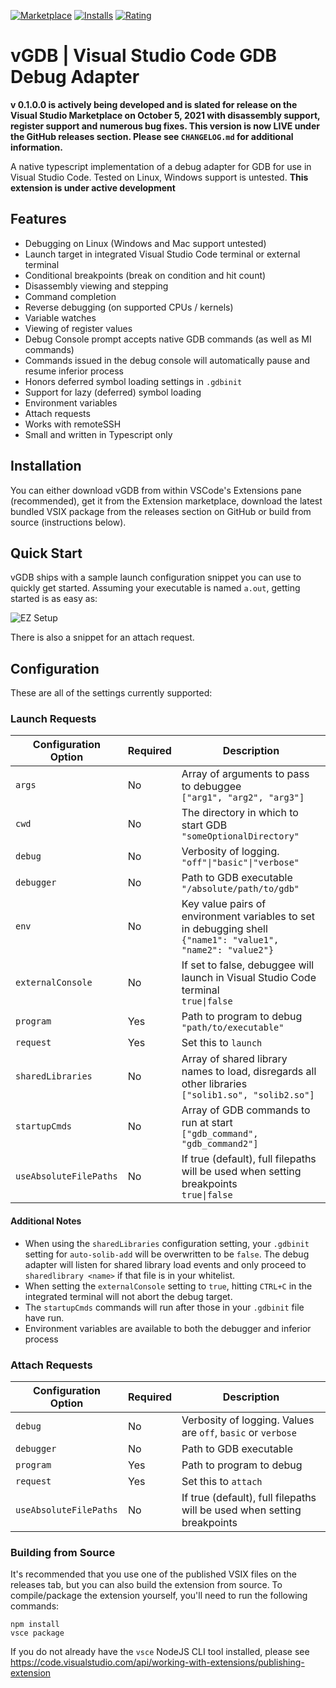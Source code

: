 [![Marketplace](https://vsmarketplacebadge.apphb.com/version-short/penagos.vgdb.svg)](https://marketplace.visualstudio.com/items?itemName=penagos.vgdb)
[![Installs](https://vsmarketplacebadge.apphb.com/installs-short/penagos.vgdb.svg)](https://marketplace.visualstudio.com/items?itemName=penagos.vgdb)
[![Rating](https://vsmarketplacebadge.apphb.com/rating-short/penagos.vgdb.svg)](https://marketplace.visualstudio.com/items?itemName=penagos.vgdb&ssr=false#review-details)
# vGDB | Visual Studio Code GDB Debug Adapter

**v 0.1.0.0 is actively being developed and is slated for release on the Visual Studio Marketplace on October 5, 2021 with disassembly support, register support and numerous bug fixes. This version is now LIVE under the GitHub releases section. Please see `CHANGELOG.md` for additional information.**

A native typescript implementation of a debug adapter for GDB for use in Visual Studio Code. Tested on Linux, Windows support is untested. **This extension is under active development**

## Features

- Debugging on Linux (Windows and Mac support untested)
- Launch target in integrated Visual Studio Code terminal or external terminal
- Conditional breakpoints (break on condition and hit count)
- Disassembly viewing and stepping
- Command completion
- Reverse debugging (on supported CPUs / kernels)
- Variable watches
- Viewing of register values
- Debug Console prompt accepts native GDB commands (as well as MI commands)
- Commands issued in the debug console will automatically pause and resume inferior process
- Honors deferred symbol loading settings in `.gdbinit`
- Support for lazy (deferred) symbol loading
- Environment variables
- Attach requests
- Works with remoteSSH
- Small and written in Typescript only

## Installation

You can either download vGDB from within VSCode's Extensions pane (recommended), get it from the Extension marketplace, download the latest bundled VSIX package from the releases section on GitHub or build from source (instructions below).
## Quick Start

vGDB ships with a sample launch configuration snippet you can use to quickly get started. Assuming your executable is named `a.out`, getting started is as easy as:

![EZ Setup](resources/ezsetup.gif)

There is also a snippet for an attach request.

## Configuration

These are all of the settings currently supported:

### Launch Requests

| Configuration Option  | Required | Description                                                              |
| --------------------- |----------|--------------------------------------------------------------------------|
| `args`                | No       | Array of arguments to pass to debuggee<br>```["arg1", "arg2", "arg3"]``` |
| `cwd`                 | No       | The directory in which to start GDB<br>```"someOptionalDirectory"```     |
| `debug`               | No       | Verbosity of logging.<br>```"off"\|"basic"\|"verbose"```                 |
| `debugger`            | No       | Path to GDB executable<br>```"/absolute/path/to/gdb"```                  |
| `env`                 | No       | Key value pairs of environment variables to set in debugging shell<br>```{"name1": "value1", "name2": "value2"}``` |
| `externalConsole`     | No       | If set to false, debuggee will launch in Visual Studio Code terminal<br>```true\|false``` |
| `program`             | Yes      | Path to program to debug<br>```"path/to/executable"```                   |
| `request`             | Yes      | Set this to `launch`                                                     |
| `sharedLibraries`     | No       | Array of shared library names to load, disregards all other libraries<br>```["solib1.so", "solib2.so"]``` |
| `startupCmds`         | No       | Array of GDB commands to run at start<br>```["gdb_command", "gdb_command2"]``` |
| `useAbsoluteFilePaths`| No       | If true (default), full filepaths will be used when setting breakpoints<br>```true\|false``` |


#### Additional Notes
- When using the `sharedLibraries` configuration setting, your `.gdbinit` setting for `auto-solib-add` will be overwritten to be `false`. The debug adapter will listen for shared library load events and only proceed to `sharedlibrary <name>` if that file is in your whitelist.
- When setting the `externalConsole` setting to `true`, hitting `CTRL+C` in the integrated terminal will not abort the debug target.
- The `startupCmds` commands will run after those in your `.gdbinit` file have run.
- Environment variables are available to both the debugger and inferior process

### Attach Requests

| Configuration Option  | Required | Description                                                              |
| --------------------- |----------|--------------------------------------------------------------------------|
| `debug`               | No       | Verbosity of logging. Values are `off`, `basic` or `verbose`             |
| `debugger`            | No       | Path to GDB executable                                                   |
| `program`             | Yes      | Path to program to debug                                                 |
| `request`             | Yes      | Set this to `attach`                                                     |
| `useAbsoluteFilePaths`| No       | If true (default), full filepaths will be used when setting breakpoints  |

### Building from Source

It's recommended that you use one of the published VSIX files on the releases tab, but you can also build the extension from source. To compile/package the extension yourself, you'll need to run the following commands:

```
npm install
vsce package
```

If you do not already have the `vsce` NodeJS CLI tool installed, please see https://code.visualstudio.com/api/working-with-extensions/publishing-extension
